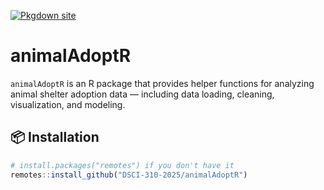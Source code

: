 [![Pkgdown site](https://img.shields.io/badge/docs-pkgdown-blue)](https://dsci-310-2025.github.io/animalAdoptR/)

# animalAdoptR

`animalAdoptR` is an R package that provides helper functions for analyzing animal shelter adoption data — including data loading, cleaning, visualization, and modeling.

## 📦 Installation

```r
# install.packages("remotes") if you don't have it
remotes::install_github("DSCI-310-2025/animalAdoptR")
